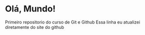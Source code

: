 # Olá, Mundo!
 Primeiro repositorio do curso de Git e Github
Essa linha eu atualizei diretamente do site do github
